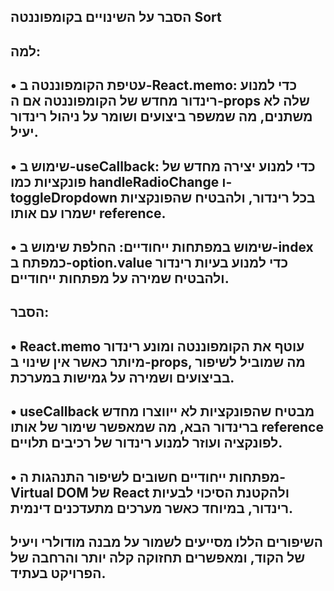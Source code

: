 ## הסבר על השינויים בקומפוננטה Sort

## למה:

##	•	עטיפת הקומפוננטה ב-React.memo: כדי למנוע רינדור מחדש של הקומפוננטה אם ה-props שלה לא משתנים, מה שמשפר ביצועים ושומר על ניהול רינדור יעיל.
##	•	שימוש ב-useCallback: כדי למנוע יצירה מחדש של פונקציות כמו handleRadioChange ו-toggleDropdown בכל רינדור, ולהבטיח שהפונקציות ישמרו עם אותו reference.
##	•	שימוש במפתחות ייחודיים: החלפת שימוש ב-index כמפתח ב-option.value כדי למנוע בעיות רינדור ולהבטיח שמירה על מפתחות ייחודיים.

## הסבר:

##	•	React.memo עוטף את הקומפוננטה ומונע רינדור מיותר כאשר אין שינוי ב-props, מה שמוביל לשיפור בביצועים ושמירה על גמישות במערכת.
##	•	useCallback מבטיח שהפונקציות לא ייווצרו מחדש ברינדור הבא, מה שמאפשר שימור של אותו reference לפונקציה ועוזר למנוע רינדור של רכיבים תלויים.
##	•	מפתחות ייחודיים חשובים לשיפור התנהגות ה-Virtual DOM של React ולהקטנת הסיכוי לבעיות רינדור, במיוחד כאשר מערכים מתעדכנים דינמית.

## השיפורים הללו מסייעים לשמור על מבנה מודולרי ויעיל של הקוד, ומאפשרים תחזוקה קלה יותר והרחבה של הפרויקט בעתיד.